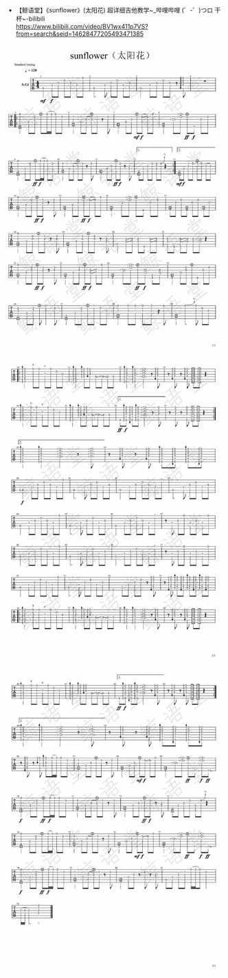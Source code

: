 
* 【鲸语堂】《sunflower》(太阳花) 超详细吉他教学~_哔哩哔哩 (゜-゜)つロ 干杯~-bilibili  
https://www.bilibili.com/video/BV1wx411p7VS?from=search&seid=14628477205493471385

![tab](1.jpg)
![tab](2.jpg)
![tab](3.jpg)
